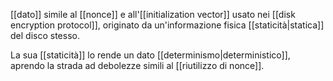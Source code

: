 [[dato]] simile al [[nonce]] e all'[[initialization vector]] usato nei [[disk encryption protocol]], originato da un'informazione fisica [[staticità|statica]] del disco stesso.

La sua [[staticità]] lo rende un dato [[determinismo|deterministico]], aprendo la strada ad debolezze simili al [[riutilizzo di nonce]].
